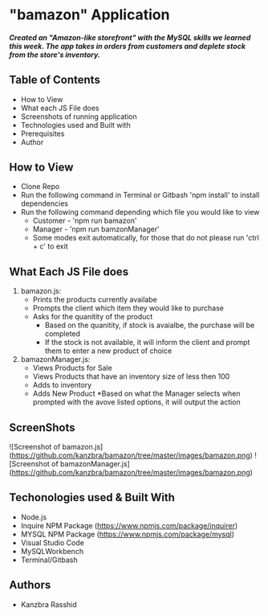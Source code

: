 # "bamazon" Application
##### Created an "Amazon-like storefront" with the MySQL skills we learned this week. The app takes in orders from customers and deplete stock from the store's inventory. 

## Table of Contents
* How to View
* What each JS File does
* Screenshots of running application
* Technologies used and Built with
* Prerequisites
* Author


## How to View
* Clone Repo
* Run the following command in Terminal or Gitbash 'npm install' to install dependencies
* Run the following command depending which file you would like to view
  * Customer -  'npm run bamazon'
  * Manager - 'npm run bamzonManager'
  * Some modes exit automatically, for those that do not please run 'ctrl + c' to exit
 
 ## What Each JS File does
 1. bamazon.js:
    * Prints the products currently availabe
    * Prompts the client which item they would like to purchase
    * Asks for the quanitity of the product
      * Based on the quanitity, if stock is avaialbe, the purchase will be completed
      * If the stock is not available, it will inform the client and prompt them to enter a new product of choice
 2. bamazonManager.js:
    * Views Products for Sale
    * Views Products that have an inventory size of less then 100
    * Adds to inventory
    * Adds New Product
      *Based on what the Manager selects when prompted with the avove listed options, it will output the action
    
 ## ScreenShots
 ![Screenshot of bamazon.js] (https://github.com/kanzbra/bamazon/tree/master/images/bamazon.png)
 ![Screenshot of bamazonManager.js] (https://github.com/kanzbra/bamazon/tree/master/images/bamazon.png)
    
 ## Techonologies used & Built With
 * Node.js
 * Inquire NPM Package (https://www.npmjs.com/package/inquirer)
 * MYSQL NPM Package (https://www.npmjs.com/package/mysql)
 * Visual Studio Code
 * MySQLWorkbench
 * Terminal/Gitbash

## Authors
 * Kanzbra Rasshid

